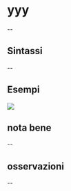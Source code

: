 # yyy

--

## Sintassi

--

## Esempi

![](/img/reference/yyy/yyy1.png)

## nota bene

--

## osservazioni

--